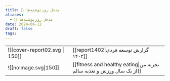 ```yaml
---
title: 📅 مدخل روزنوشته‌ها
aliases:
  - 📅 مدخل روزنوشته‌ها
date: 2024-06-12
draft: false
tags:
---
```




|                                |                                                                      |
| ------------------------------ | -------------------------------------------------------------------- |
| ![[cover-report02.svg \| 150]] | [[report1402\|گزارش توسعه فردی ۱۴۰۲]]                                |
| ![[noimage.svg\|150]]          | [[fitness and healthy eating\|تجربه من از یک سال ورزش و تغذیه سالم]] |


